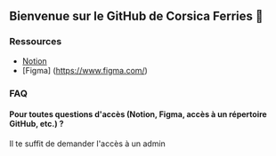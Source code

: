 ## Bienvenue sur le GitHub de Corsica Ferries 👋

### Ressources

- [Notion](https://www.notion.so/)
- [Figma] (https://www.figma.com/)
 
### FAQ

#### Pour toutes questions d'accès (Notion, Figma, accès à un répertoire GitHub, etc.) ?
Il te suffit de demander l'accès à un admin





<!--

**Here are some ideas to get you started:**

🙋‍♀️ A short introduction - what is your organization all about?
🌈 Contribution guidelines - how can the community get involved?
👩‍💻 Useful resources - where can the community find your docs? Is there anything else the community should know?
🍿 Fun facts - what does your team eat for breakfast?
🧙 Remember, you can do mighty things with the power of [Markdown](https://docs.github.com/github/writing-on-github/getting-started-with-writing-and-formatting-on-github/basic-writing-and-formatting-syntax)
-->
